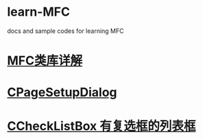 # learn-MFC
docs and sample codes for learning MFC

# <a href="http://www.vmould.cn/mfc/">MFC类库详解</a>
# <a href="https://www.wenjiangs.com/doc/cpagesetupdialog">CPageSetupDialog</a>
# <a href="https://www.cnblogs.com/ike_li/archive/2012/12/19/2824612.html">CCheckListBox 有复选框的列表框</a>
